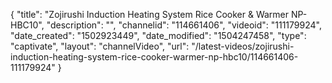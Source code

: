{
    "title": "Zojirushi Induction Heating System Rice Cooker &amp; Warmer  NP-HBC10",
    "description": "",
    "channelid": "114661406",
    "videoid": "111179924",
    "date_created": "1502923449",
    "date_modified": "1504247458",
    "type": "captivate",
    "layout": "channelVideo",
    "url": "\/latest-videos\/zojirushi-induction-heating-system-rice-cooker-warmer-np-hbc10\/114661406-111179924"
}